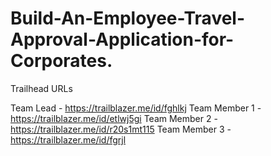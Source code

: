 # Build-An-Employee-Travel-Approval-Application-for-Corporates.

Trailhead URLs

Team Lead - https://trailblazer.me/id/fghlkj
Team Member 1 - https://trailblazer.me/id/etlwj5gi
Team Member 2 - https://trailblazer.me/id/r20s1mt115
Team Member 3 - https://trailblazer.me/id/fgrjl
